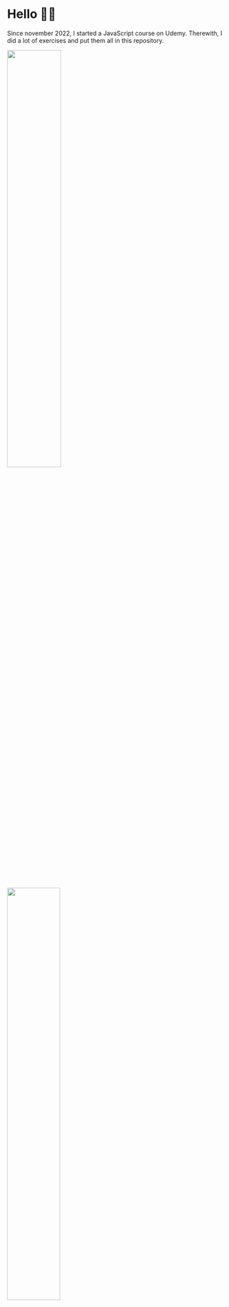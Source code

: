 <h1>Hello 👋🏻</h1>

<p>Since november 2022, I started a JavaScript course on Udemy. Therewith, I did a lot of exercises and put them all in this repository.</p>

<img src='https://user-images.githubusercontent.com/74540077/210458677-6df16693-43f4-4bd9-8221-5c4a585f417e.png' width="49.8%" > <img src='https://user-images.githubusercontent.com/74540077/210458688-d10c3e68-7455-4c0d-9c63-d1b5e0207ee8.png' width="49.5%" >

<p>Path from the examples above: </p>

<li>.\srcCourse\aula58\* ⠀⠀⠀     (calculator)</li>
<li>.\srcCourse\aula46\* ⠀⠀⠀     (tasks)</li>

<br>

* In progress
